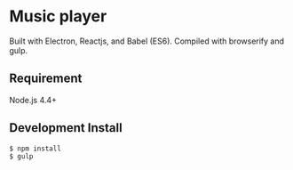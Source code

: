 # Music player

Built with Electron, Reactjs, and Babel (ES6). Compiled with browserify and gulp.

## Requirement

Node.js 4.4+

## Development Install
```sh
$ npm install
$ gulp
```